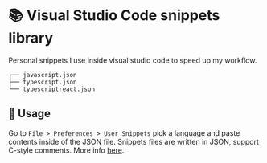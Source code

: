# 📚 Visual Studio Code snippets library

Personal snippets I use inside visual studio code to speed up my workflow.

```
┌── javascript.json
├── typescript.json
└── typescriptreact.json
```

## 🔨 Usage

Go to `File > Preferences > User Snippets` pick a language and paste contents inside of the JSON file. Snippets files are written in JSON, support C-style comments. More info [here](https://code.visualstudio.com/docs/editor/userdefinedsnippets).
